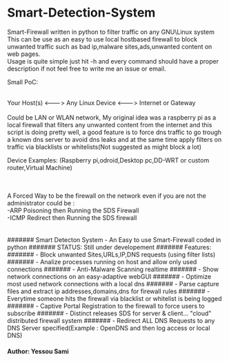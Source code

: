 # Smart-Detection-System
Smart-Firewall written in python to filter traffic on any GNU\Linux system<br>
This can be use as an easy to use local hostbased firewall to block unwanted traffic such as bad ip,malware sites,ads,unwanted content on web pages.<br>
Usage is quite simple just hit -h and every command should have a proper description if not feel free to write me an issue or email.<br>

Small PoC:
<br><br>

Your Host(s)  <--->    Any Linux Device    <--->   Internet or Gateway  <br>                                      
Could be LAN or WLAN network,
My original idea was a raspberry pi as a local firewall that filters any unwanted content from the internet and this script is doing pretty well, a good feature is to force dns traffic to go trough a known dns server to avoid dns leaks and at the same time apply filters on traffic via blacklists or whitelists(Not suggested as might block a lot)

Device Examples: (Raspberry pi,odroid,Desktop pc,DD-WRT or custom router,Virtual Machine)<br>

<br>
<br>
A Forced Way to be the firewall on the network even if you are not the administrator could be :<br>
-ARP Poisoning then Running the SDS Firewall<br>
-ICMP Redirect then Running the SDS firewall<br>
<br>

<br>
#######  Smart Detecton System - An Easy to use Smart-Firewall coded in python
#######  STATUS: Still under developement
####### Features: 
#######    - Block unwanted Sites,URLs,IP,DNS requests (using filter lists)
#######    - Analize processes running on host and allow only used connections     
#######    - Anti-Malware Scanning realtime
#######    - Show network connections on an easy-adaptive webGUI
#######    - Optimize most used network connections with a local dns
#######    - Parse capture files and extract ip addresses,domains,dns for firewall rules
#######    - Everytime someone hits the firewall via blacklist or whitelist is being logged
#######    - Captive Portal Registration to the firewall to force users to subscribe
#######    - Distinct releases SDS for server & client... "cloud" distributed firewall system  
#######    - Redirect ALL DNS Requests to any DNS Server specified(Example : OpenDNS and then log access or local DNS) 

####  Author: Yessou Sami 



